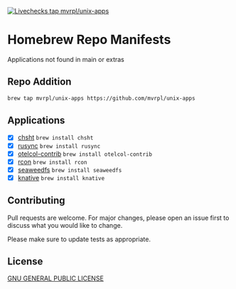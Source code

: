[![Livechecks tap mvrpl/unix-apps](https://github.com/mvrpl/unix-apps/actions/workflows/brew_livechecks.yaml/badge.svg?branch=main)](https://github.com/mvrpl/unix-apps/actions/workflows/brew_livechecks.yaml)

# Homebrew Repo Manifests

Applications not found in main or extras

## Repo Addition

```bash
brew tap mvrpl/unix-apps https://github.com/mvrpl/unix-apps
```

## Applications

- [x] [chsht](https://github.com/mvrpl/Terminal-Cheat-Sheet) `brew install chsht`
- [x] [rusync](https://github.com/your-tools/rusync) `brew install rusync`
- [x] [otelcol-contrib](https://github.com/open-telemetry/opentelemetry-collector-contrib) `brew install otelcol-contrib`
- [x] [rcon](https://github.com/gorcon/rcon-cli) `brew install rcon`
- [x] [seaweedfs](https://github.com/seaweedfs/seaweedfs) `brew install seaweedfs`
- [x] [knative](https://github.com/knative/client) `brew install knative`

## Contributing

Pull requests are welcome. For major changes, please open an issue first
to discuss what you would like to change.

Please make sure to update tests as appropriate.

## License

[GNU GENERAL PUBLIC LICENSE](https://github.com/mvrpl/unix-apps/blob/main/LICENSE)

